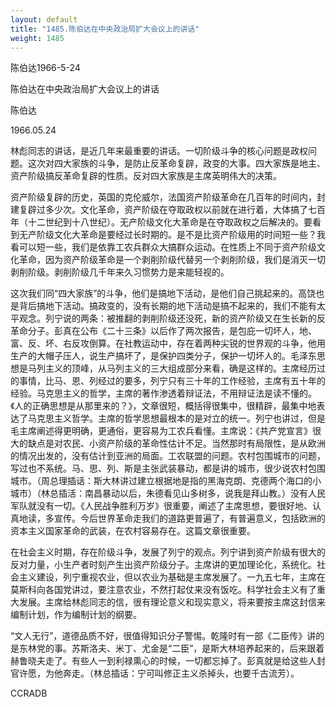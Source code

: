 ```yaml
---
layout: default
title: "1485.陈伯达在中央政治局扩大会议上的讲话"
weight: 1485
---
```


陈伯达1966-5-24

陈伯达在中央政治局扩大会议上的讲话

陈伯达

1966.05.24

林彪同志的讲话，是近几年来最重要的讲话。一切阶级斗争的核心问题是政权问题。这次对四大家族的斗争，是防止反革命复辟，政变的大事。四大家族是地主、资产阶级搞反革命复辟的性质。反对四大家族是主席英明伟大的决策。

资产阶级复辟的历史，英国的克伦威尔，法国资产阶级革命在几百年的时间内，封建复辟过多少次。文化革命，资产阶级在夺取政权以前就在进行着，大体搞了七百年（十二世纪到十八世纪）。无产阶级文化大革命是在夺取政权之后解决的。要看到无产阶级文化大革命是要经过长时期的。是不是比资产阶级用的时间短一些？我看可以短一些，我们是依靠工农兵群众大搞群众运动。在性质上不同于资产阶级文化革命，因为资产阶级革命是一个剥削阶级代替另一个剥削阶级，我们是消灭一切剥削阶级。剥削阶级几千年来久习惯势力是来能轻视的。

这次我们同“四大家族”的斗争，他们是搞地下活动，是他们自己挑起来的。高饶也是背后搞地下活动。搞政变的，没有长期的地下活动是搞不起来的，我们不能有太平观念。列宁说的两条：被推翻的剥削阶级还没死，新的资产阶级又在生长新的反革命分子。彭真在公布《二十三条》以后作了两次报告，是包庇一切坏人，地、富、反、坏、右反攻倒算。在社教运动中，存在着两种尖锐的世界观的斗争，他用生产的大帽子压人，说生产搞坏了，是保护四类分子，保护一切坏人的。毛泽东思想是马列主义的顶峰，从马列主义的三大组成部分来看，确是这样的。主席经历过的事情，比马、恩、列经过的要多，列宁只有三十年的工作经验，主席有五十年的经验。马克思主义的哲学，主席的著作渗透着辩证法，不用辩证法是读不懂的。《人的正确思想是从那里来的？》，文章很短，概括得很集中，很精辟，最集中地表达了马克思主义哲学。主席的哲学思想最根本的是对立的统一。列宁也讲过，但是毛主席阐述得更明确，更通俗，更容易为工农兵看懂。主席说：《共产党宣言》很大的缺点是对农民、小资产阶级的革命性估计不足。当然那时有局限性，是从欧洲的情况出发的，没有估计到亚洲的局面。工农联盟的问题。农村包围城市的问题，写过也不系统。马、思、列、斯是主张武装暴动，都是讲的城市，很少说农村包围城市。（周总理插话：斯大林讲过建立根据地是指的黑海克朗、克德两个海口的小城市）（林总插活：南昌暴动以后，朱德看见山多树多，说我是拜山教。）没有人民军队就没有一切。《人民战争胜利万岁》很重要，阐述了主席思想，要很好地、认真地读，多宣传。今后世界革命走我们的道路更普遍了，有普遍意义，包括欧洲的资本主义国家革命的武装，在农村容易存在。这篇文章很重要。

在社会主义时期，存在阶级斗争，发展了列宁的观点。列宁讲到资产阶级有很大的反对力量，小生产者时刻产生出资产阶级分子。主席讲的更加理论化，系统化。社会主义建设，列宁重视农业，但以农业为基础是主席发展了。一九五七年，主席在莫斯科向各国党讲过，要注意农业，不然打起仗来没有饭吃。科学社会主义有了重大发展。主席给林彪同志的信，很有理论意义和现实意义，将来要按主席这封信来编制计划，作为编制计划的纲要。

“文人无行”，道德品质不好，很值得知识分子警惕。乾隆时有一部《二臣传》讲的是东林党的事。苏斯洛夫、米丁、尤金是“二臣”，是斯大林培养起来的，后来跟着赫鲁晓夫走了。有些人一到利禄熏心的时候，一切都忘掉了。彭真就是给这些人封官许愿，为他奔走。（林总插话：宁可叫修正主义杀掉头，也要千古流芳）。

CCRADB

